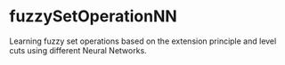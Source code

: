 # fuzzySetOperationNN
Learning fuzzy set operations based on the extension principle and level cuts using different Neural Networks. 
